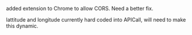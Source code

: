 added extension to Chrome to allow CORS. Need a better fix.

lattitude and longitude currently hard coded into APICall, will need to make this dynamic.